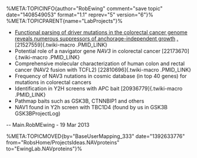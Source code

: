 %META:TOPICINFO{author=\"RobEwing\" comment=\"save topic\"
date=\"1408549053\" format=\"1.1\" reprev=\"5\" version=\"6\"}%
%META:TOPICPARENT{name=\"LabProjects\"}%

-   [Functional parsing of driver mutations in the colorectal cancer
    genome reveals numerous suppressors of anchorage-independent
    growth](http://www.ncbi.nlm.nih.gov/pubmed/21527559)
    [.](http://www.ncbi.nlm.nih.gov/pubmed/21527559)
    [21527559]{.twiki-macro .PMID_LINK}
-   Potential role of a navigator gene *NAV3* in colorectal cancer
    [22173670]{.twiki-macro .PMID_LINK}
-   Comprehensive molecular characterization of human colon and rectal
    cancer (NAV2 fusion with TCFL2) [22810696]{.twiki-macro .PMID_LINK}
-   Frequency of NAV3 nutations in cosmic database (in top 40 genes) for
    mutations in colorectal cancers
-   Identification in Y2H screens with APC bait [20936779]{.twiki-macro
    .PMID_LINK}
-   Pathmap baits such as GSK3B, CTNNBIP1 and others
-   NAV1 found in Y2h screen with TBC1D4 (found by us in GSK3B
    GSK3BProjectLog)

\-- Main.RobMEwing - 19 Mar 2013

%META:TOPICMOVED{by=\"BaseUserMapping_333\" date=\"1392633776\"
from=\"RobsHome/ProjectsIdeas.NAVproteins\"
to=\"EwingLab.NAVproteins\"}%
